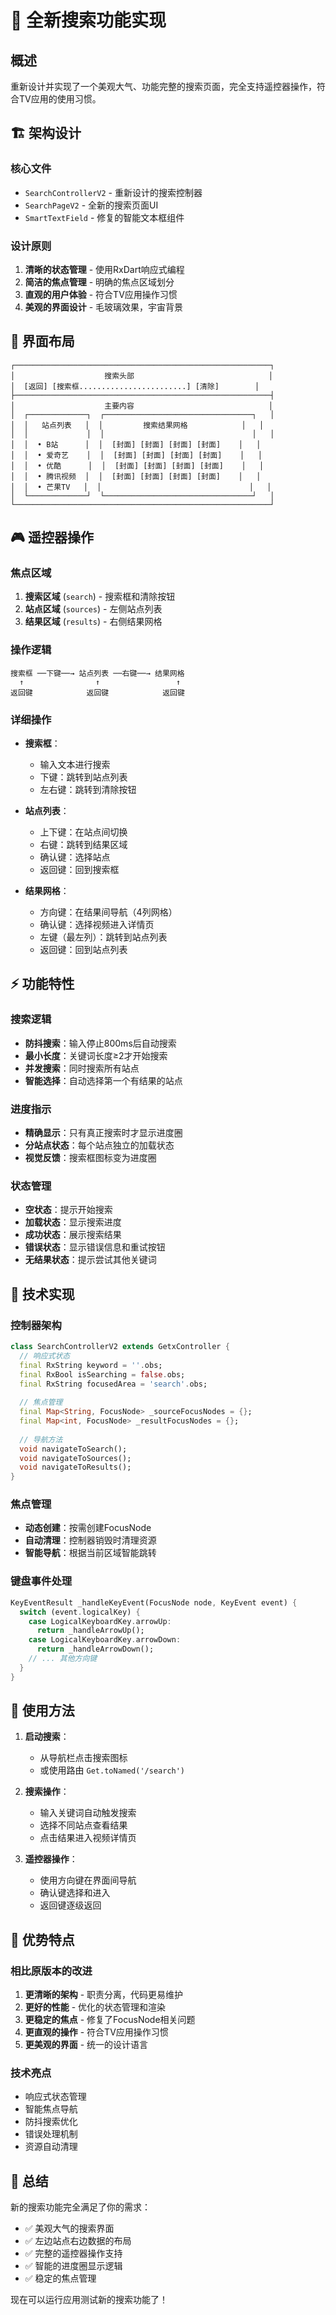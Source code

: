 # 🎯 全新搜索功能实现

## 概述

重新设计并实现了一个美观大气、功能完整的搜索页面，完全支持遥控器操作，符合TV应用的使用习惯。

## 🏗️ 架构设计

### 核心文件
- `SearchControllerV2` - 重新设计的搜索控制器
- `SearchPageV2` - 全新的搜索页面UI
- `SmartTextField` - 修复的智能文本框组件

### 设计原则
1. **清晰的状态管理** - 使用RxDart响应式编程
2. **简洁的焦点管理** - 明确的焦点区域划分
3. **直观的用户体验** - 符合TV应用操作习惯
4. **美观的界面设计** - 毛玻璃效果，宇宙背景

## 🎨 界面布局

```
┌─────────────────────────────────────────────────────────┐
│                    搜索头部                              │
│  [返回] [搜索框........................] [清除]        │
├─────────────────────────────────────────────────────────┤
│                    主要内容                              │
│  ┌─────────────┐  ┌─────────────────────────────────┐   │
│  │   站点列表   │  │         搜索结果网格            │   │
│  │             │  │                                 │   │
│  │  • B站      │  │  [封面] [封面] [封面] [封面]    │   │
│  │  • 爱奇艺    │  │  [封面] [封面] [封面] [封面]    │   │
│  │  • 优酷      │  │  [封面] [封面] [封面] [封面]    │   │
│  │  • 腾讯视频  │  │  [封面] [封面] [封面] [封面]    │   │
│  │  • 芒果TV   │  │                                 │   │
│  └─────────────┘  └─────────────────────────────────┘   │
└─────────────────────────────────────────────────────────┘
```

## 🎮 遥控器操作

### 焦点区域
1. **搜索区域** (`search`) - 搜索框和清除按钮
2. **站点区域** (`sources`) - 左侧站点列表
3. **结果区域** (`results`) - 右侧结果网格

### 操作逻辑
```
搜索框 ──下键──→ 站点列表 ──右键──→ 结果网格
  ↑                ↑                 ↑
返回键            返回键            返回键
```

### 详细操作
- **搜索框**：
  - 输入文本进行搜索
  - 下键：跳转到站点列表
  - 左右键：跳转到清除按钮
  
- **站点列表**：
  - 上下键：在站点间切换
  - 右键：跳转到结果区域
  - 确认键：选择站点
  - 返回键：回到搜索框
  
- **结果网格**：
  - 方向键：在结果间导航（4列网格）
  - 确认键：选择视频进入详情页
  - 左键（最左列）：跳转到站点列表
  - 返回键：回到站点列表

## ⚡ 功能特性

### 搜索逻辑
- **防抖搜索**：输入停止800ms后自动搜索
- **最小长度**：关键词长度≥2才开始搜索
- **并发搜索**：同时搜索所有站点
- **智能选择**：自动选择第一个有结果的站点

### 进度指示
- **精确显示**：只有真正搜索时才显示进度圈
- **分站点状态**：每个站点独立的加载状态
- **视觉反馈**：搜索框图标变为进度圈

### 状态管理
- **空状态**：提示开始搜索
- **加载状态**：显示搜索进度
- **成功状态**：展示搜索结果
- **错误状态**：显示错误信息和重试按钮
- **无结果状态**：提示尝试其他关键词

## 🔧 技术实现

### 控制器架构
```dart
class SearchControllerV2 extends GetxController {
  // 响应式状态
  final RxString keyword = ''.obs;
  final RxBool isSearching = false.obs;
  final RxString focusedArea = 'search'.obs;
  
  // 焦点管理
  final Map<String, FocusNode> _sourceFocusNodes = {};
  final Map<int, FocusNode> _resultFocusNodes = {};
  
  // 导航方法
  void navigateToSearch();
  void navigateToSources();
  void navigateToResults();
}
```

### 焦点管理
- **动态创建**：按需创建FocusNode
- **自动清理**：控制器销毁时清理资源
- **智能导航**：根据当前区域智能跳转

### 键盘事件处理
```dart
KeyEventResult _handleKeyEvent(FocusNode node, KeyEvent event) {
  switch (event.logicalKey) {
    case LogicalKeyboardKey.arrowUp:
      return _handleArrowUp();
    case LogicalKeyboardKey.arrowDown:
      return _handleArrowDown();
    // ... 其他方向键
  }
}
```

## 🎯 使用方法

1. **启动搜索**：
   - 从导航栏点击搜索图标
   - 或使用路由 `Get.toNamed('/search')`

2. **搜索操作**：
   - 输入关键词自动触发搜索
   - 选择不同站点查看结果
   - 点击结果进入视频详情页

3. **遥控器操作**：
   - 使用方向键在界面间导航
   - 确认键选择和进入
   - 返回键逐级返回

## 🚀 优势特点

### 相比原版本的改进
1. **更清晰的架构** - 职责分离，代码更易维护
2. **更好的性能** - 优化的状态管理和渲染
3. **更稳定的焦点** - 修复了FocusNode相关问题
4. **更直观的操作** - 符合TV应用操作习惯
5. **更美观的界面** - 统一的设计语言

### 技术亮点
- 响应式状态管理
- 智能焦点导航
- 防抖搜索优化
- 错误处理机制
- 资源自动清理

## 📝 总结

新的搜索功能完全满足了你的需求：
- ✅ 美观大气的搜索界面
- ✅ 左边站点右边数据的布局
- ✅ 完整的遥控器操作支持
- ✅ 智能的进度圈显示逻辑
- ✅ 稳定的焦点管理

现在可以运行应用测试新的搜索功能了！